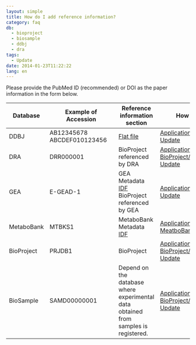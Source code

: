 ```yaml
---
layout: simple
title: How do I add reference information?
category: faq
db:
  - bioproject
  - biosample
  - ddbj
  - dra
tags: 
  - Update
date: 2014-01-23T11:22:22
lang: en
---
```

Please provide the PubMed ID (recommended) or DOI as the paper information in the form below.    
<table class="table_faq">
  <thead>
    <tr>
      <th>Database</th>
      <th>Example of Accession</th>
      <th>Reference information section</th>
      <th>How to update</th>
    </tr>
  </thead>
  <tbody>
    <tr>
      <td>DDBJ</td> 
      <td>AB12345678<br>ABCDEF010123456　</td>
      <td><a href="/ddbj/flat-file-e.html#Reference2B">Flat file</a></td>
      <td><a href="https://forms.gle/txmEtADnPpY2rnjKA">Application Form for DDBJ Update</a></td>
    </tr>
    <tr>
      <td>DRA</td> 
      <td>DRR000001</td>
      <td>BioProject referenced by DRA</td> 
      <td><a href="https://forms.gle/d9cZxyzQzxPMSqW59">Application Form for BioProject/BioSample/DRA Update</a></td> 
    </tr>    
    <tr>
      <td>GEA</td> 
      <td>E-GEAD-1</td>
      <td>GEA Metadata <a href="/gea/metadata.html#idf">IDF</a><br>BioProject referenced by GEA</td> 
      <td><a href="https://forms.gle/TtzttjjxShnJ1LxdA">Application Form for GEA Update</a></td> 
    </tr>
    <tr>
      <td>MetaboBank</td> 
      <td>MTBKS1</td>
      <td>MetaboBank Metadata <a href="/metabobank/metadata.html#idf">IDF</a></td> 
      <td><a href="https://forms.gle/5TAMFHAWmhjZTrny7">Application Form for MeatboBank Update</a></td> 
    </tr>
    <tr>
      <td>BioProject</td> 
      <td>PRJDB1</td>
      <td>BioProject</td> 
      <td><a href="https://forms.gle/d9cZxyzQzxPMSqW59">Application Form for BioProject/BioSample/DRA Update</a></td> 
    </tr>
    <tr>
      <td>BioSample</td> 
      <td>SAMD00000001</td>
      <td>Depend on the database where experimental <br>data obtained from samples is registered.</td> 
      <td><a href="https://forms.gle/d9cZxyzQzxPMSqW59">Application Form for BioProject/BioSample/DRA Update</a></td>
    </tr>
  </tbody>
</table>

